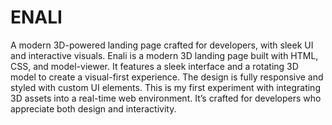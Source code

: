 # ENALI
A modern 3D-powered landing page crafted for developers, with sleek UI and interactive visuals.
Enali is a modern 3D landing page built with HTML, CSS, and model-viewer.
It features a sleek interface and a rotating 3D model to create a visual-first experience.
The design is fully responsive and styled with custom UI elements.
This is my first experiment with integrating 3D assets into a real-time web environment.
It’s crafted for developers who appreciate both design and interactivity.
